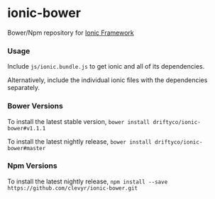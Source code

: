 # ionic-bower

Bower/Npm repository for [Ionic Framework](http://github.com/driftyco/ionic)

### Usage

Include `js/ionic.bundle.js` to get ionic and all of its dependencies.

Alternatively, include the individual ionic files with the dependencies separately.

### Bower Versions

To install the latest stable version, `bower install driftyco/ionic-bower#v1.1.1`

To install the latest nightly release, `bower install driftyco/ionic-bower#master`

### Npm Versions

To install the latest nightly release, `npm install --save https://github.com/clevyr/ionic-bower.git`
